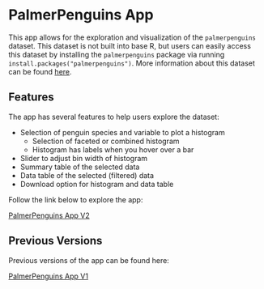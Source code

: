 # PalmerPenguins App

This app allows for the exploration and visualization of the `palmerpenguins` dataset. This dataset is not built into base R, but users can easily access this dataset by installing the `palmerpenguins` package via running `install.packages("palmerpenguins")`. More information about this dataset can be found [here](https://allisonhorst.github.io/palmerpenguins/). 

## Features
The app has several features to help users explore the dataset:

- Selection of penguin species and variable to plot a histogram
  - Selection of faceted or combined histogram
  - Histogram has labels when you hover over a bar
- Slider to adjust bin width of histogram
- Summary table of the selected data
- Data table of the selected (filtered) data
- Download option for histogram and data table

Follow the link below to explore the app:

[PalmerPenguins App V2](https://akim2000.shinyapps.io/PalmerPenguinsAppV2/)

## Previous Versions
Previous versions of the app can be found here:

[PalmerPenguins App V1](https://akim2000.shinyapps.io/PalmerPenguinsApp/)